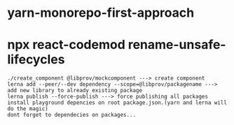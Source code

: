 # yarn-monorepo-first-approach
# npx react-codemod rename-unsafe-lifecycles
```
./create_component @libprov/mockcomponent ---> create component
lerna add --peer/--dev dependency --scope=@libprov/packagename ---> add new library to already existing package
lerna publish --force-publish ---> force publishing all packages
install playground depencies on root package.json.(yarn and lerna will do the magic)
dont forget to dependecies on packages...
```